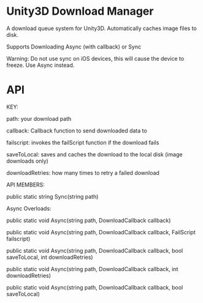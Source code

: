 Unity3D Download Manager
====================

A download queue system for Unity3D. Automatically caches image files to disk. 

Supports Downloading Async (with callback) or Sync

Warning: Do not use sync on iOS devices, this will cause the device to freeze. Use Async instead.

API
====

KEY:

path: your download path

callback: Callback function to send downloaded data to

failscript: invokes the failScript function if the download fails

saveToLocal: saves and caches the download to the local disk (image downloads only)

downloadRetries: how many times to retry a failed download



API MEMBERS:


public static string Sync(string path)

Async Overloads:

public static void Async(string path, DownloadCallback callback)

public static void Async(string path, DownloadCallback callback,  FailScript failscript)

public static void Async(string path, DownloadCallback callback, bool saveToLocal, int downloadRetries)

public static void Async(string path, DownloadCallback callback, int downloadRetries)

public static void Async(string path, DownloadCallback callback, bool saveToLocal)
